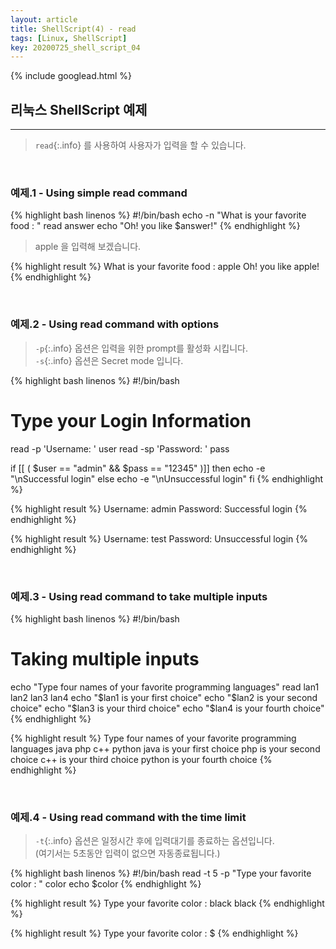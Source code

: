 ```yaml
---
layout: article
title: ShellScript(4) - read
tags: [Linux, ShellScript]
key: 20200725_shell_script_04
---
```


{% include googlead.html %}

## 리눅스 ShellScript 예제
---

> `read`{:.info} 를 사용하여 사용자가 입력을 할 수 있습니다.


<br>

### 예제.1 - Using simple read command

{% highlight bash linenos %}
#!/bin/bash
echo -n "What is your favorite food : "
read answer
echo "Oh! you like $answer!"
{% endhighlight %}

>apple 을 입력해 보겠습니다.

{% highlight result %}
What is your favorite food : apple
Oh! you like apple!
{% endhighlight %}

<br>

### 예제.2 - Using read command with options

>`-p`{:.info} 옵션은 입력을 위한 prompt를 활성화 시킵니다.  
>`-s`{:.info} 옵션은 Secret mode 입니다.</pre>

{% highlight bash linenos %}
#!/bin/bash
# Type your Login Information
read -p 'Username: ' user
read -sp 'Password: ' pass

if [[ ( $user == "admin" && $pass == "12345" )]]
then
     echo -e "\nSuccessful login"
else
     echo -e "\nUnsuccessful login"
fi
{% endhighlight %}


{% highlight result %}
Username: admin
Password:
Successful login
{% endhighlight %}

{% highlight result %}
Username: test
Password:
Unsuccessful login
{% endhighlight %}

<br>

### 예제.3 - Using read command to take multiple inputs

{% highlight bash linenos %}
#!/bin/bash
# Taking multiple inputs
echo "Type four names of your favorite programming languages"
read lan1 lan2 lan3 lan4
echo "$lan1 is your first choice"
echo "$lan2 is your second choice"
echo "$lan3 is your third choice"
echo "$lan4 is your fourth choice"
{% endhighlight %}

{% highlight result %}
Type four names of your favorite programming languages
java php c++ python
java is your first choice
php is your second choice
c++ is your third choice
python is your fourth choice
{% endhighlight %}

<br>

### 예제.4 - Using read command with the time limit

>`-t`{:.info} 옵션은 일정시간 후에 입력대기를 종료하는 옵션입니다.  
>(여기서는 5초동안 입력이 없으면 자동종료됩니다.)</pre>

{% highlight bash linenos %}
#!/bin/bash
read -t 5 -p "Type your favorite color : " color
echo $color
{% endhighlight %}


{% highlight result %}
Type your favorite color : black
black
{% endhighlight %}

{% highlight result %}
Type your favorite color :
$
{% endhighlight %}
